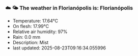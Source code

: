 ### ☁️ 🌤️  The weather in Florianópolis is: Florianópolis

- Temperature: 17.64°C
- On flesh: 17.99°C
- Relative air humidity: 97%
- Rain: 0.0 mm
- Description: Mist
- last updated: 2025-08-23T09:16:34.055996
